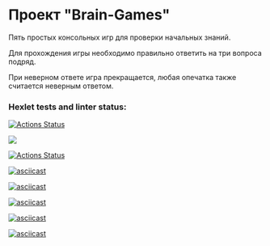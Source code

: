 # **Проект "Brain-Games"**

Пять простых консольных игр для проверки начальных знаний.

Для прохождения игры необходимо правильно ответить на три вопроса подряд.

При неверном ответе игра прекращается, любая опечатка также считается неверным ответом.



### Hexlet tests and linter status:
[![Actions Status](https://github.com/DenisFrolkin/frontend-project-lvl1/workflows/hexlet-check/badge.svg)](https://github.com/DenisFrolkin/frontend-project-lvl1/actions)

<a href="https://codeclimate.com/github/codeclimate/codeclimate/maintainability"><img src="https://api.codeclimate.com/v1/badges/a99a88d28ad37a79dbf6/maintainability" /></a>

[![Actions Status](https://github.com/DenisFrolkin/frontend-project-lvl1/actions/workflows/action.yml/badge.svg)](https://github.com/DenisFrolkin/frontend-project-lvl1/actions)

[![asciicast](https://asciinema.org/a/WIDL0AEiBpsEeBmE9saz7t8d3.svg)](https://asciinema.org/a/WIDL0AEiBpsEeBmE9saz7t8d3)

[![asciicast](https://asciinema.org/a/LSg0EcPgNLIyv6C2NaAxxL1CA.svg)](https://asciinema.org/a/LSg0EcPgNLIyv6C2NaAxxL1CA)

[![asciicast](https://asciinema.org/a/vcAfVk9wo3zXVErX0K8PRGGKS.svg)](https://asciinema.org/a/vcAfVk9wo3zXVErX0K8PRGGKS)

[![asciicast](https://asciinema.org/a/72wEIJ7cE6JwWuJElIkU996N4.svg)](https://asciinema.org/a/72wEIJ7cE6JwWuJElIkU996N4)

[![asciicast](https://asciinema.org/a/9ZO1HXKSC99vbxEHF8mY3wXDw.svg)](https://asciinema.org/a/9ZO1HXKSC99vbxEHF8mY3wXDw)
